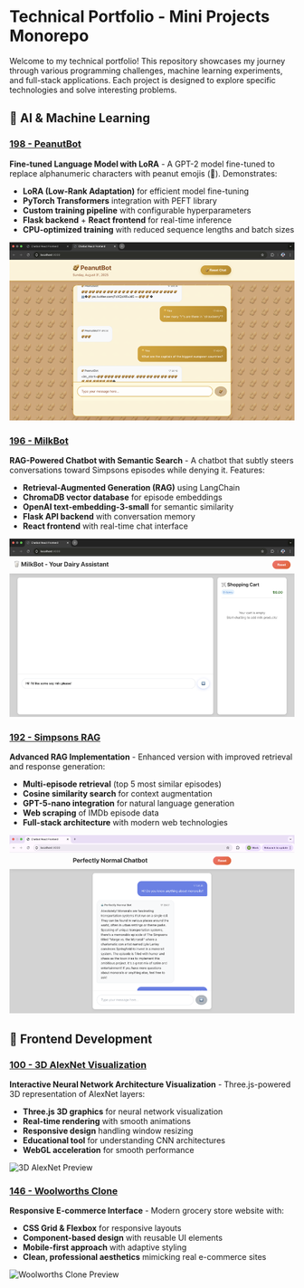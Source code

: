 # Technical Portfolio - Mini Projects Monorepo

Welcome to my technical portfolio! This repository showcases my journey through various programming challenges, machine learning experiments, and full-stack applications. Each project is designed to explore specific technologies and solve interesting problems.


## 🤖 AI & Machine Learning

### [198 - PeanutBot](projects/198-peanutbot/)
**Fine-tuned Language Model with LoRA** - A GPT-2 model fine-tuned to replace alphanumeric characters with peanut emojis (🥜). Demonstrates:
- **LoRA (Low-Rank Adaptation)** for efficient model fine-tuning
- **PyTorch Transformers** integration with PEFT library
- **Custom training pipeline** with configurable hyperparameters
- **Flask backend** + **React frontend** for real-time inference
- **CPU-optimized training** with reduced sequence lengths and batch sizes

![PeanutBot Preview](projects/198-peanutbot/preview.png)

### [196 - MilkBot](projects/196-milkbot/)
**RAG-Powered Chatbot with Semantic Search** - A chatbot that subtly steers conversations toward Simpsons episodes while denying it. Features:
- **Retrieval-Augmented Generation (RAG)** using LangChain
- **ChromaDB vector database** for episode embeddings
- **OpenAI text-embedding-3-small** for semantic similarity
- **Flask API backend** with conversation memory
- **React frontend** with real-time chat interface

![MilkBot Preview](projects/196-milkbot/preview.png)

### [192 - Simpsons RAG](projects/192-simpsons-RAG/)
**Advanced RAG Implementation** - Enhanced version with improved retrieval and response generation:
- **Multi-episode retrieval** (top 5 most similar episodes)
- **Cosine similarity search** for context augmentation
- **GPT-5-nano integration** for natural language generation
- **Web scraping** of IMDb episode data
- **Full-stack architecture** with modern web technologies

![Simpsons RAG Preview](projects/192-simpsons-RAG/preview.png)

## 🎨 Frontend Development

### [100 - 3D AlexNet Visualization](projects/100-3d-alexnet/)
**Interactive Neural Network Architecture Visualization** - Three.js-powered 3D representation of AlexNet layers:
- **Three.js 3D graphics** for neural network visualization
- **Real-time rendering** with smooth animations
- **Responsive design** handling window resizing
- **Educational tool** for understanding CNN architectures
- **WebGL acceleration** for smooth performance

![3D AlexNet Preview](projects/100-3d-alexnet/preview.png)

### [146 - Woolworths Clone](projects/146-woolworths/)
**Responsive E-commerce Interface** - Modern grocery store website with:
- **CSS Grid & Flexbox** for responsive layouts
- **Component-based design** with reusable UI elements
- **Mobile-first approach** with adaptive styling
- **Clean, professional aesthetics** mimicking real e-commerce sites

![Woolworths Clone Preview](projects/146-woolworths/preview.png)